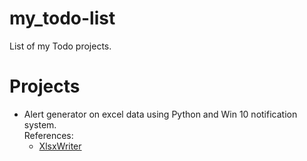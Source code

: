 # my_todo-list
List of my Todo projects.

# Projects
* Alert generator on excel data using Python and Win 10 notification system. <br/>
  References:
	- [XlsxWriter](https://xlsxwriter.readthedocs.io/)
